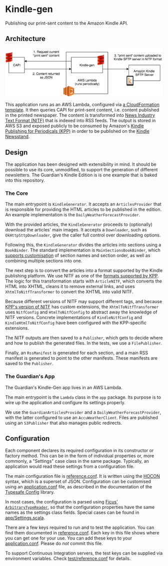 # Kindle-gen

Publishing our print-sent content to the Amazon Kindle API.

## Architecture

![Architecture diagram](docs/kindle-gen-diagram.png)

<!-- TODO Fix the diagram:
2. Content returned as "JSON" => "Thrift"
3. Content uploaded to "SFTP server" => "S3"
-->

This application runs as an AWS Lambda, configured via [a CloudFormation template](cfn.yaml).
It then queries CAPI for print-sent content, i.e. content published in the printed newspaper.
The content is transformed into [News Industry Text Format (NITF)](https://iptc.org/standards/nitf/)
that is indexed into RSS feeds. The output is stored in AWS S3 and exposed publicly to be consumed
by Amazon's
[Kindle Publishing for Periodicals (KPP)](https://kindlepublishing.amazon.com/gp/vendor/kindlepubs/kpp/kpp-home)
in order to be published on the
[Kindle Newsstand](https://www.amazon.co.uk/Magazines-Journals-Kindle/b?ie=UTF8&node=341690031).

## Design
The application has been designed with extensibility in mind. It should be possible to use its
core, unmodified, to support the generation of different newsletters. The Guardian's Kindle Edition
is is one example that is baked into this repository.

### The Core
The main entrypoint is `KindleGenerator`. It accepts an `ArticlesProvider` that is responsible
for providing the HTML articles to be published in the edition. An example implementation is the
`DailyWeatherForecastProvider`.

With the provided articles, the `KindleGenerator` proceeds to (optionally) download the articles'
main images. It accepts a `Downloader`, such as `OkHttpSttpDownloader`, give the caller full
control over downloading options. 

Following this, the `KindleGenerator` divides the articles into sections using a `BookBinder`.
The standard implementation is `MainSectionsBookBinder`, which
[supports customisation](src/main/resources/guardian-sections.conf) of section names and section
order, as well as combining multiple sections into one.

The next step is to convert the articles into a format supported by the Kindle publishing platform.
We use NITF as one of the
[formats supported by KPP](https://images-na.ssl-images-amazon.com/images/G/01/kindle-publication/feedGuide-new/KPPUserGuide.html).
The logic for this transformation starts with `ArticleNITF`, which converts the HTML into XHTML,
cleans it to remove external links, and uses `XhtmlToNitfTransformer` to convert the XHTML into
valid NITF.

Because different versions of NITF may support different tags, and because
[KPP's version of NITF](src/main/resources/kpp-nitf-3.5.7.xsd) has custom extensions, the
`XhtmlToNitfTransformer` uses `NitfConfig` and `HtmlToNitfConfig` to abstract away the knowledge of
NITF versions. Concrete implementations of `KindleNitfConfig` and `KindleHtmlToNitfConfig` have been
configured with the KPP-specific extensions.

The NITF outputs are then saved to a `Publisher`, which gets to decide where and how to publish
the generated files. In the tests, we use a `FilePublisher`.

Finally, an `RssManifest` is generated for each section, and a main RSS manifest is generated to
point to the other manifests. These manifests are saved to the `Publisher`.

### The Guardian's App
The Guardian's Kindle-Gen app lives in an AWS Lambda.

The main entrypoint is the `Lambda` class in the `app` package. Its purpose is to wire up the
application and configure its settings properly.

We use the `GuardianArticlesProvider` and a `DailyWeatherForecastProvider`, with the latter
configured to use an `AccuWeatherClient`.
Files are published using an `S3Publisher` that also manages public redirects.

## Configuration
Each component declares its required configuration in its constructor or factory method.
This can be in the form of individual properties or, more commonly, a "Settings" case class in the
same package. Typically, an application would read these settings from a configuration file.

The main configuration file is [reference.conf](src/main/resources/reference.conf). It is written
using the [HOCON](https://github.com/lightbend/config/blob/master/HOCON.md) syntax, which is a
superset of JSON. Configuration can be customised using an
[application.conf](src/main/resources/application.conf) file, as described in the documentation of
the [Typesafe Config](https://github.com/lightbend/config) library.

In most cases, the configuration is parsed using
[Ficus' `ArbitraryTypeReader`](https://github.com/iheartradio/ficus#arbitrary-type-support),
so that the configuration properties have the same names as the settings class fields.
Special cases can be found in [app/Settings.scala](src/main/scala/com/gu/kindlegen/app/Settings.scala).

There are a few keys required to run and to test the application. You can find them documented in
[reference.conf](src/main/resources/reference.conf). Each key in this file shows where you can get
one for your use. You can add these keys to your
[application.conf](src/main/resources/application.conf). Please do _not_ commit this file.

To support Continuous Integration servers, the test keys can be supplied via environment variables.
Check [test/reference.conf](src/test/resources/reference.conf) for details.
